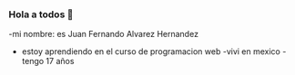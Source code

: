 ### Hola a todos  👋

-mi nombre: es Juan Fernando Alvarez Hernandez
- estoy aprendiendo en el curso de programacion web 
-vivi en mexico 
-tengo 17 años 

